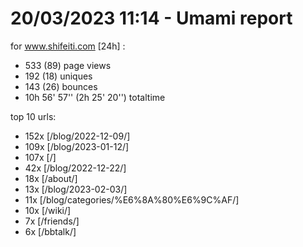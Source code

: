# 20/03/2023 11:14 - Umami report
for www.shifeiti.com [24h] :

 - 533 (89) page views
 - 192 (18) uniques
 - 143 (26) bounces
 - 10h 56' 57'' (2h 25' 20'') totaltime


top 10 urls:
 - 152x [/blog/2022-12-09/]
 - 109x [/blog/2023-01-12/]
 - 107x [/]
 - 42x [/blog/2022-12-22/]
 - 18x [/about/]
 - 13x [/blog/2023-02-03/]
 - 11x [/blog/categories/%E6%8A%80%E6%9C%AF/]
 - 10x [/wiki/]
 - 7x [/friends/]
 - 6x [/bbtalk/]


